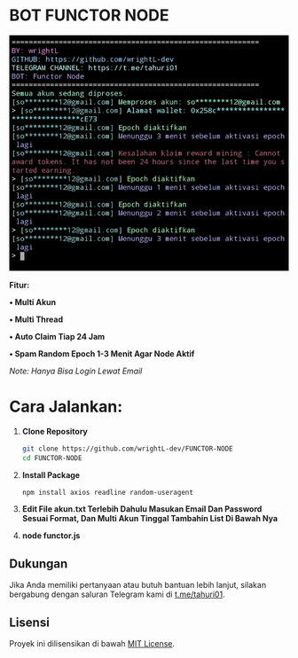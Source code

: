 # BOT FUNCTOR NODE

![Fitur Functor](FUNCTOR.png)

**Fitur:**

**• Multi Akun**

**• Multi Thread**

**• Auto Claim Tiap 24 Jam**

**• Spam Random Epoch 1-3 Menit Agar Node Aktif**


*Note: Hanya Bisa Login Lewat Email*

# Cara Jalankan:

1. **Clone Repository**
   ```bash
   git clone https://github.com/wrightL-dev/FUNCTOR-NODE
   cd FUNCTOR-NODE

2. **Install Package**
   ```bash
   npm install axios readline random-useragent

3. **Edit File akun.txt Terlebih Dahulu Masukan Email Dan Password Sesuai Format, Dan Multi Akun Tinggal Tambahin List Di Bawah Nya**

4. **node functor.js**

## Dukungan

Jika Anda memiliki pertanyaan atau butuh bantuan lebih lanjut, silakan bergabung dengan saluran Telegram kami di [t.me/tahuri01](https://t.me/tahuri01).

## Lisensi

Proyek ini dilisensikan di bawah [MIT License](LICENSE).
